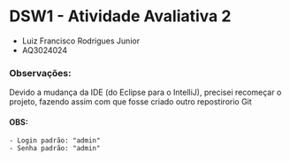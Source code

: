 # DSW1 - Atividade Avaliativa 2
- Luiz Francisco Rodrigues Junior
- AQ3024024


### Observações:
Devido a mudança da IDE (do Eclipse para o IntelliJ), precisei recomeçar o projeto, fazendo assim com que fosse criado outro repostirorio Git

#### OBS:
    - Login padrão: "admin"
    - Senha padrão: "admin"